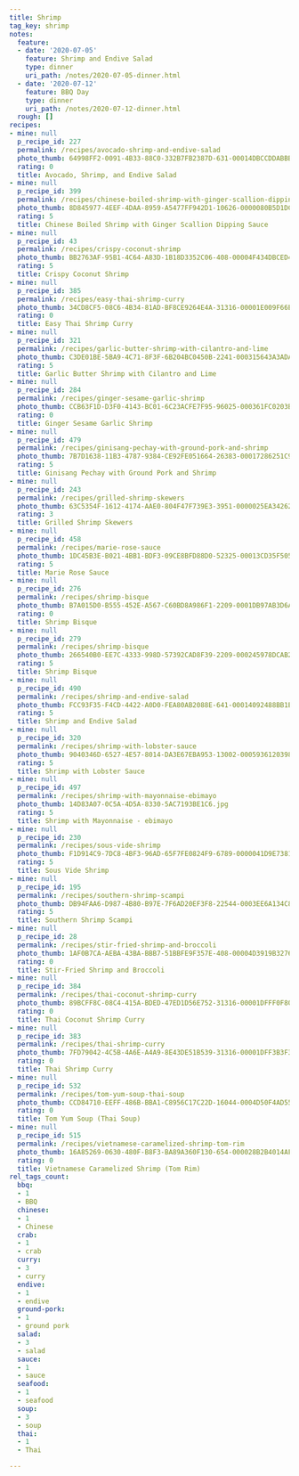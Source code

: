 ```yaml
---
title: Shrimp
tag_key: shrimp
notes:
  feature:
  - date: '2020-07-05'
    feature: Shrimp and Endive Salad
    type: dinner
    uri_path: /notes/2020-07-05-dinner.html
  - date: '2020-07-12'
    feature: BBQ Day
    type: dinner
    uri_path: /notes/2020-07-12-dinner.html
  rough: []
recipes:
- mine: null
  p_recipe_id: 227
  permalink: /recipes/avocado-shrimp-and-endive-salad
  photo_thumb: 64998FF2-0091-4B33-88C0-332B7FB2387D-631-00014DBCCDDABBB1.jpg
  rating: 0
  title: Avocado, Shrimp, and Endive Salad
- mine: null
  p_recipe_id: 399
  permalink: /recipes/chinese-boiled-shrimp-with-ginger-scallion-dipping-sauce
  photo_thumb: 8D845977-4EEF-4DAA-8959-A5477FF942D1-10626-0000080B5D1DC895.jpg
  rating: 5
  title: Chinese Boiled Shrimp with Ginger Scallion Dipping Sauce
- mine: null
  p_recipe_id: 43
  permalink: /recipes/crispy-coconut-shrimp
  photo_thumb: BB2763AF-95B1-4C64-A83D-1B18D3352C06-408-00004F434DBCED45.jpg
  rating: 5
  title: Crispy Coconut Shrimp
- mine: null
  p_recipe_id: 385
  permalink: /recipes/easy-thai-shrimp-curry
  photo_thumb: 34CD8CF5-08C6-4B34-81AD-BF8CE9264E4A-31316-00001E009F66EEB1.jpg
  rating: 0
  title: Easy Thai Shrimp Curry
- mine: null
  p_recipe_id: 321
  permalink: /recipes/garlic-butter-shrimp-with-cilantro-and-lime
  photo_thumb: C3DE01BE-5BA9-4C71-8F3F-6B204BC0450B-2241-000315643A3ADA87.jpg
  rating: 5
  title: Garlic Butter Shrimp with Cilantro and Lime
- mine: null
  p_recipe_id: 284
  permalink: /recipes/ginger-sesame-garlic-shrimp
  photo_thumb: CCB63F1D-D3F0-4143-BC01-6C23ACFE7F95-96025-000361FC0203B8AB.jpg
  rating: 0
  title: Ginger Sesame Garlic Shrimp
- mine: null
  p_recipe_id: 479
  permalink: /recipes/ginisang-pechay-with-ground-pork-and-shrimp
  photo_thumb: 7B7D1638-11B3-4787-9384-CE92FE051664-26383-00017286251C9F3C.jpg
  rating: 5
  title: Ginisang Pechay with Ground Pork and Shrimp
- mine: null
  p_recipe_id: 243
  permalink: /recipes/grilled-shrimp-skewers
  photo_thumb: 63C5354F-1612-4174-AAE0-804F47F739E3-3951-0000025EA3426269.jpg
  rating: 3
  title: Grilled Shrimp Skewers
- mine: null
  p_recipe_id: 458
  permalink: /recipes/marie-rose-sauce
  photo_thumb: 1DC45B3E-B021-4BB1-BDF3-09CE8BFD88D0-52325-00013CD35F5050F4.jpg
  rating: 5
  title: Marie Rose Sauce
- mine: null
  p_recipe_id: 276
  permalink: /recipes/shrimp-bisque
  photo_thumb: B7A015D0-B555-452E-A567-C60BD8A986F1-2209-0001DB97AB3D6A79.jpg
  rating: 0
  title: Shrimp Bisque
- mine: null
  p_recipe_id: 279
  permalink: /recipes/shrimp-bisque
  photo_thumb: 266540B0-EE7C-4333-998D-57392CAD8F39-2209-000245978DCAB24B.jpg
  rating: 5
  title: Shrimp Bisque
- mine: null
  p_recipe_id: 490
  permalink: /recipes/shrimp-and-endive-salad
  photo_thumb: FCC93F35-F4CD-4422-A0D0-FEA80AB2088E-641-00014092488BB1EA.jpg
  rating: 5
  title: Shrimp and Endive Salad
- mine: null
  p_recipe_id: 320
  permalink: /recipes/shrimp-with-lobster-sauce
  photo_thumb: 9040346D-6527-4E57-8014-DA3E67EBA953-13002-0005936120398C25.jpg
  rating: 5
  title: Shrimp with Lobster Sauce
- mine: null
  p_recipe_id: 497
  permalink: /recipes/shrimp-with-mayonnaise-ebimayo
  photo_thumb: 14D83A07-0C5A-4D5A-8330-5AC7193BE1C6.jpg
  rating: 5
  title: Shrimp with Mayonnaise - ebimayo
- mine: null
  p_recipe_id: 230
  permalink: /recipes/sous-vide-shrimp
  photo_thumb: F1D914C9-7DC8-4BF3-96AD-65F7FE0824F9-6789-0000041D9E73813A.jpg
  rating: 5
  title: Sous Vide Shrimp
- mine: null
  p_recipe_id: 195
  permalink: /recipes/southern-shrimp-scampi
  photo_thumb: DB94FAA6-D987-4B80-B97E-7F6AD20EF3F8-22544-0003EE6A134C88F0.jpg
  rating: 5
  title: Southern Shrimp Scampi
- mine: null
  p_recipe_id: 28
  permalink: /recipes/stir-fried-shrimp-and-broccoli
  photo_thumb: 1AF0B7CA-AEBA-43BA-BBB7-51BBFE9F357E-408-00004D3919B32766.jpg
  rating: 0
  title: Stir-Fried Shrimp and Broccoli
- mine: null
  p_recipe_id: 384
  permalink: /recipes/thai-coconut-shrimp-curry
  photo_thumb: 89BCFF8C-08C4-415A-BDED-47ED1D56E752-31316-00001DFFF0F80E90.jpg
  rating: 0
  title: Thai Coconut Shrimp Curry
- mine: null
  p_recipe_id: 383
  permalink: /recipes/thai-shrimp-curry
  photo_thumb: 7FD79042-4C5B-4A6E-A4A9-8E43DE51B539-31316-00001DFF3B3F34DB.jpg
  rating: 0
  title: Thai Shrimp Curry
- mine: null
  p_recipe_id: 532
  permalink: /recipes/tom-yum-soup-thai-soup
  photo_thumb: CCD84710-EEFF-486B-BBA1-C8956C17C22D-16044-0004D50F4AD55E6C.jpg
  rating: 0
  title: Tom Yum Soup (Thai Soup)
- mine: null
  p_recipe_id: 515
  permalink: /recipes/vietnamese-caramelized-shrimp-tom-rim
  photo_thumb: 16A85269-0630-480F-B8F3-BA89A360F130-654-000028B2B4014AF6.jpg
  rating: 0
  title: Vietnamese Caramelized Shrimp (Tom Rim)
rel_tags_count:
  bbq:
  - 1
  - BBQ
  chinese:
  - 1
  - Chinese
  crab:
  - 1
  - crab
  curry:
  - 3
  - curry
  endive:
  - 1
  - endive
  ground-pork:
  - 1
  - ground pork
  salad:
  - 3
  - salad
  sauce:
  - 1
  - sauce
  seafood:
  - 1
  - seafood
  soup:
  - 3
  - soup
  thai:
  - 1
  - Thai

---
```

